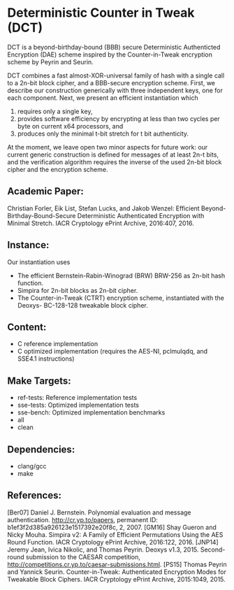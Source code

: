 # Deterministic Counter in Tweak (DCT)

DCT is a beyond-birthday-bound (BBB) secure Deterministic Authenticted
Encryption (DAE) scheme inspired by the Counter-in-Tweak encryption scheme by
Peyrin and Seurin.

DCT combines a fast almost-XOR-universal family of hash with a single call to a
2n-bit block cipher, and a BBB-secure encryption scheme. First, we describe our
construction generically with three independent keys, one for each component.
Next, we present an efficient instantiation which 
1. requires only a single key, 
2. provides software efficiency by encrypting at less than two cycles per
byte on current x64 processors, and 
3. produces only the minimal t-bit stretch for t bit authenticity. 

At the moment, we leave open two minor aspects for future work: our current
generic construction is defined for messages of at least 2n-t bits, and the
verification algorithm requires the inverse of the used 2n-bit block cipher and
the encryption scheme.

## Academic Paper: 
Christian Forler, Eik List, Stefan Lucks, and Jakob Wenzel: Efficient Beyond-
Birthday-Bound-Secure Deterministic Authenticated Encryption with Minimal
Stretch. IACR Cryptology ePrint Archive, 2016:407, 2016.

## Instance:
Our instantiation uses
- The efficient Bernstein-Rabin-Winograd (BRW) BRW-256 as 2n-bit hash function.
- Simpira for 2n-bit blocks as 2n-bit cipher.
- The Counter-in-Tweak (CTRT) encryption scheme, instantiated with the Deoxys-
  BC-128-128 tweakable block cipher.

## Content:
- C reference implementation
- C optimized implementation (requires the AES-NI, pclmulqdq, and SSE4.1
  instructions)

## Make Targets:
- ref-tests: Reference implementation tests
- sse-tests: Optimized implementation tests
- sse-bench: Optimized implementation benchmarks
- all
- clean

## Dependencies:
- clang/gcc
- make

## References:
[Ber07] Daniel J. Bernstein. Polynomial evaluation and message authentication.
        http://cr.yp.to/papers, permanent ID: b1ef3f2d385a926123e1517392e20f8c, 
        2, 2007.
[GM16]  Shay Gueron and Nicky Mouha. Simpira v2: A Family of Efficient 
        Permutations Using the AES Round Function. IACR Cryptology ePrint 
        Archive, 2016:122, 2016.
[JNP14] Jeremy Jean, Ivica Nikolic, and Thomas Peyrin. Deoxys v1.3, 2015. 
        Second-round submission to the CAESAR competition, 
        http://competitions.cr.yp.to/caesar-submissions.html. 
[PS15]  Thomas Peyrin and Yannick Seurin. Counter-in-Tweak: Authenticated 
        Encryption Modes for Tweakable Block Ciphers. IACR Cryptology ePrint 
        Archive, 2015:1049, 2015.
